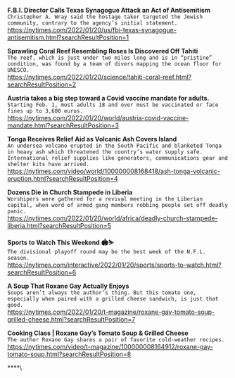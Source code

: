 **F.B.I. Director Calls Texas Synagogue Attack an Act of Antisemitism**\
`Christopher A. Wray said the hostage taker targeted the Jewish community, contrary to the agency’s initial statement.`\
https://nytimes.com/2022/01/20/us/fbi-texas-synagogue-antisemitism.html?searchResultPosition=1

**Sprawling Coral Reef Resembling Roses Is Discovered Off Tahiti**\
`The reef, which is just under two miles long and is in “pristine” condition, was found by a team of divers mapping the ocean floor for UNESCO.`\
https://nytimes.com/2022/01/20/science/tahiti-coral-reef.html?searchResultPosition=2

**Austria takes a big step toward a Covid vaccine mandate for adults.**\
`Starting Feb. 1, most adults 18 and over must be vaccinated or face fines up to 3,600 euros.`\
https://nytimes.com/2022/01/20/world/austria-covid-vaccine-mandate.html?searchResultPosition=3

**Tonga Receives Relief Aid as Volcanic Ash Covers Island**\
`An undersea volcano erupted in the South Pacific and blanketed Tonga in heavy ash which threatened the country’s water supply safe. International relief supplies like generators, communications gear and shelter kits have arrived.`\
https://nytimes.com/video/world/100000008168418/ash-tonga-volcanic-eruption.html?searchResultPosition=4

**Dozens Die in Church Stampede in Liberia**\
`Worshipers were gathered for a revival meeting in the Liberian capital, when word of armed gang members robbing people set off deadly panic.`\
https://nytimes.com/2022/01/20/world/africa/deadly-church-stampede-liberia.html?searchResultPosition=5

**Sports to Watch This Weekend 🏟⛷**\
`The divisional playoff round may be the best week of the N.F.L. season.`\
https://nytimes.com/interactive/2022/01/20/sports/sports-to-watch.html?searchResultPosition=6

**A Soup That Roxane Gay Actually Enjoys**\
`Soups aren’t always the author’s thing. But this tomato one, especially when paired with a grilled cheese sandwich, is just that good.`\
https://nytimes.com/2022/01/20/t-magazine/roxane-gay-tomato-soup-grilled-cheese.html?searchResultPosition=7

**Cooking Class | Roxane Gay’s Tomato Soup & Grilled Cheese**\
`The author Roxane Gay shares a pair of favorite cold-weather recipes.`\
https://nytimes.com/video/t-magazine/100000008164912/roxane-gay-tomato-soup.html?searchResultPosition=8

****\
